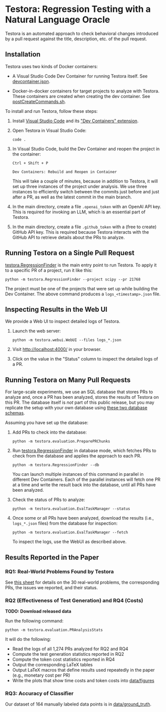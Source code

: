 # Testora: Regression Testing with a Natural Language Oracle

Testora is an automated approach to check behavioral changes introduced by a pull request against the title, description, etc. of the pull request.

## Installation

Testora uses two kinds of Docker containers:

* A Visual Studio Code Dev Container for running Testora itself. See [devcontainer.json](.devcontainer/devcontainer.json).

* Docker-in-docker containers for target projects to analyze with Testora. These containers are created when creating the dev container. See [postCreateCommands.sh](.devcontainer/postCreateCommands.sh).

To install and run Testora, follow these steps:

1) Install [Visual Studio Code](https://code.visualstudio.com/download) and its ["Dev Containers" extension](https://marketplace.visualstudio.com/items?itemName=ms-vscode-remote.remote-containers).

2) Open Testora in Visual Studio Code:
   
   ```code .```

3) In Visual Studio Code, build the Dev Container and reopen the project in the container:

    ```Ctrl + Shift + P```

    ```Dev Containers: Rebuild and Reopen in Container```

    This will take a couple of minutes, because in addition to Testora, it will set up three instances of the project under analysis. We use three instances to efficiently switch between the commits just before and just after a PR, as well as the latest commit in the main branch.

4) In the main directory, create a file `.openai_token` with an OpenAI API key. This is required for invoking an LLM, which is an essential part of Testora.

5) In the main directory, create a file `.github_token` with a (free to create) GitHub API key. This is required because Testora interacts with the GitHub API to retrieve details about the PRs to analyze.

## Running Testora on a Single Pull Request

[testora.RegressionFinder](src/testora/RegressionFinder.py) is the main entry point to run Testora.
To apply it to a specific PR of a project, run it like this:

```python -m testora.RegressionFinder --project scipy --pr 21768```

The project must be one of the projects that were set up while building the Dev Container. The above command produces a `logs_<timestamp>.json` file.

## Inspecting Results in the Web UI

We provide a Web UI to inspect detailed logs of Testora.

1) Launch the web server:

    ```python -m testora.webui.WebUI --files logs_*.json```

2) Visit [http://localhost:4000/](http://localhost:4000/) in your browser.

3) Click on the value in the "Status" column to inspect the detailed logs of a PR.

## Running Testora on Many Pull Requests

For large-scale experiments, we use an SQL database that stores PRs to analyze and, once a PR has been analyzed, stores the results of Testora on this PR.
The database itself is *not* part of this public release, but you may replicate the setup with your own database using [these two database schemas](src/testora/evaluation/sql/).

Assuming you have set up the database:

1) Add PRs to check into the database:

    ```python -m testora.evaluation.PreparePRChunks```

2) Run [testora.RegressionFinder](src/testora/RegressionFinder.py) in database mode, which fetches PRs to check from the database and applies the approach to each PR.

    ```python -m testora.RegressionFinder --db```

    You can launch multiple instances of this command in parallel in different Dev Containers. Each of the parallel instances will fetch one PR at a time and write the result back into the database, until all PRs have been analyzed.

3) Check the status of PRs to analyze:

    ```python -m testora.evaluation.EvalTaskManager --status```

4) Once some or all PRs have been analyzed, download the results (i.e., `logs_*.json` files) from the database for inspection:

    ```python -m testora.evaluation.EvalTaskManager --fetch```

    To inspect the logs, use the WebUI as described above.

## Results Reported in the Paper

### RQ1: Real-World Problems Found by Testora

See [this sheet](https://docs.google.com/spreadsheets/d/1We-EwrNv_0U1Wco_eAUbxwjyFkkPI9kM7tkaRgP0yyI/edit?usp=sharing) for details on the 30 real-world problems, the corresponding PRs, the issues we reported, and their status.

### RQ2 (Effectiveness of Test Generation) and RQ4 (Costs)

**TODO: Download released data**

Run the following command:

```python -m testora.evaluation.PRAnalysisStats```

It will do the following:
 * Read the logs of all 1,274 PRs analyzed for RQ2 and RQ4
 * Compute the test generation statistics reported in RQ2
 * Compute the token cost statistics reported in RQ4
 * Output the corresponding LaTeX tables
 * Output LaTeX macros that define results used repeatedly in the paper (e.g., monetary cost per PR)
 * Write the plots that show time costs and token costs into [data/figures](data/figures)

### RQ3: Accuracy of Classifier

Our dataset of 164 manually labeled data points is in [data/ground_truth](data/ground_truth).
